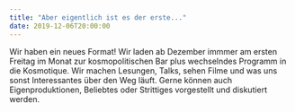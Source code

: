 ```yaml
---
title: "Aber eigentlich ist es der erste..."
date: 2019-12-06T20:00:00
---
```


Wir haben ein neues Format! Wir laden ab Dezember immmer am ersten Freitag im Monat zur kosmopolitischen Bar plus wechselndes Programm in die Kosmotique.
Wir machen Lesungen, Talks, sehen Filme und was uns sonst Interessantes über den Weg läuft. Gerne können auch Eigenproduktionen, 
Beliebtes oder Strittiges vorgestellt und diskutiert werden.
